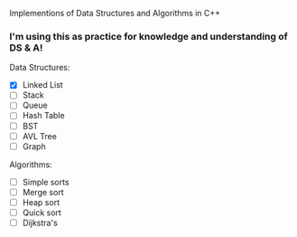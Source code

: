Implementions of Data Structures and Algorithms in C++

### I'm using this as practice for knowledge and understanding of DS & A!

Data Structures:

- [X] Linked List
- [ ] Stack
- [ ] Queue
- [ ] Hash Table
- [ ] BST
- [ ] AVL Tree
- [ ] Graph

Algorithms:
- [ ] Simple sorts
- [ ] Merge sort
- [ ] Heap sort
- [ ] Quick sort
- [ ] Dijkstra's
